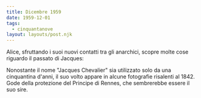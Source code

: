 ```yaml
---
title: Dicembre 1959
date: 1959-12-01
tags:
  - cinquantanove
layout: layouts/post.njk
---
```


Alice, sfruttando i suoi nuovi contatti tra gli anarchici, scopre molte cose riguardo il passato di Jacques:

Nonostante il nome "Jacques Chevalier" sia utilizzato solo da una cinquantina d'anni, il suo volto appare in alcune fotografie risalenti al 1842. Gode della protezione del Principe di Rennes, che sembrerebbe essere il suo sire.